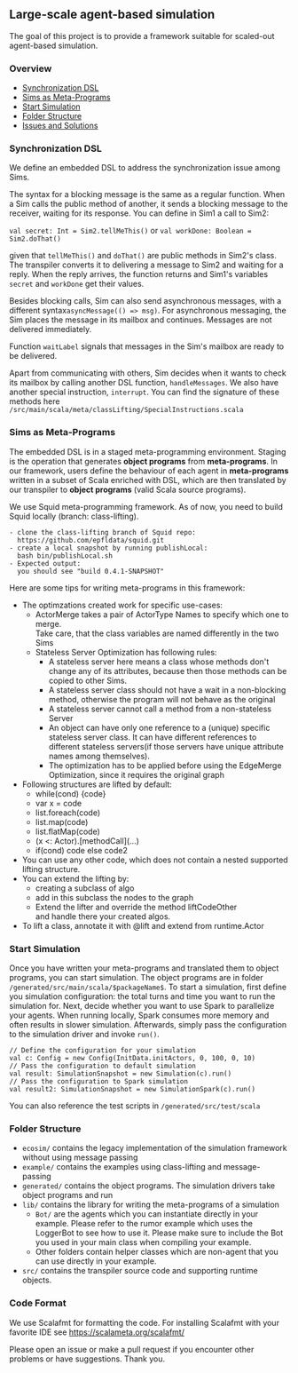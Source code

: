 ## Large-scale agent-based simulation 

The goal of this project is to provide a framework suitable for scaled-out agent-based simulation. 

### Overview 
- [Synchronization DSL](#DSL)
- [Sims as Meta-Programs](#Meta-programs)
- [Start Simulation](#Simulation)
- [Folder Structure](#Folder)
- [Issues and Solutions](docs/Issues.md)

### <a name="DSL"></a> Synchronization DSL

We define an embedded DSL to address the synchronization issue among Sims. 

The syntax for a blocking message is the same as a regular function. When a Sim calls the public method of another, it sends a blocking message to the receiver, waiting for its response. You can define in Sim1 a call to Sim2:  

```val secret: Int = Sim2.tellMeThis()``` or ```val workDone: Boolean = Sim2.doThat()``` 

given that `tellMeThis()` and `doThat()` are public methods in Sim2's class. The transpiler converts it to delivering a message to Sim2 and waiting for a reply. When the reply arrives, the function returns and Sim1's variables ```secret``` and ```workDone```  get their values. 

Besides blocking calls, Sim can also send asynchronous messages, with a different syntax```asyncMessage(() => msg)```. For asynchronous messaging, the Sim places the message in its mailbox and continues. Messages are not delivered immediately. 

Function ```waitLabel``` signals that messages in the Sim's mailbox are ready to be delivered. 

Apart from communicating with others, Sim decides when it wants to check its mailbox by calling another DSL function, ```handleMessages```. We also have another special instruction, `interrupt`.  You can find the signature of these methods here ```/src/main/scala/meta/classLifting/SpecialInstructions.scala```

### <a name="Meta-Programs"></a> Sims as Meta-Programs
The embedded DSL is in a staged meta-programming environment. Staging is the operation that generates **object programs** from **meta-programs**. In our framework, users define the behaviour of each agent in **meta-programs** written in a subset of Scala enriched with DSL, which are then translated by our transpiler to **object programs** (valid Scala source programs).
 
We use Squid meta-programming framework. As of now, you need to build Squid locally (branch: class-lifting). 

```
- clone the class-lifting branch of Squid repo: 
  https://github.com/epfldata/squid.git
- create a local snapshot by running publishLocal: 
  bash bin/publishLocal.sh
- Expected output: 
  you should see "build 0.4.1-SNAPSHOT"
```
   
   Here are some tips for writing meta-programs in this framework: 
* The optimzations created work for specific use-cases:
  * ActorMerge takes a pair of ActorType Names to specify which one to merge.  
  Take care, that the class variables are named differently in the two Sims
  * Stateless Server Optimization has following rules:
    * A stateless server here means a class whose methods don't change any of its attributes, because then those methods can be copied to other Sims.
    * A stateless server class should not have a wait in a non-blocking method, otherwise the program will not behave as the original
    * A stateless server cannot call a method from a non-stateless Server
    * An object can have only one reference to a (unique) specific stateless server class.
    It can have different references to different stateless servers(if those servers have unique attribute names among themselves).
    * The optimization has to be applied before using the EdgeMerge Optimization, since it requires the original graph
* Following structures are lifted by default: 
  * while(cond) {code}
  * var x = code
  * list.foreach(code)
  * list.map(code)
  * list.flatMap(code)
  * (x <: Actor).\[methodCall\](...)
  * if(cond) code else code2
* You can use any other code, which does not contain a nested supported lifting structure.   
* You can extend the lifting by:
  * creating a subclass of algo
  * add in this subclass the nodes to the graph
  * Extend the lifter and override the method liftCodeOther  
  and handle there your created algos.
* To lift a class, annotate it with @lift and extend from runtime.Actor


### <a name="Simulation"></a> Start Simulation 
 Once you have written your meta-programs and translated them to object programs, you can start simulation. The object programs are in folder `/generated/src/main/scala/$packageName$`. To start a simulation, first define you simulation configuration: the total turns and time you want to run the simulation for. Next, decide whether you want to use Spark to parallelize your agents. When running locally, Spark consumes more memory and often results in slower simulation. Afterwards, simply pass the configuration to the simulation driver and invoke `run()`. 
```
// Define the configuration for your simulation
val c: Config = new Config(InitData.initActors, 0, 100, 0, 10)
// Pass the configuration to default simulation 
val result: SimulationSnapshot = new Simulation(c).run()
// Pass the configuration to Spark simulation 
val result2: SimulationSnapshot = new SimulationSpark(c).run()
```
 
 You can also reference the test scripts in `/generated/src/test/scala`
 
### <a name="Folder"></a> Folder Structure 
- `ecosim/` contains the legacy implementation of the simulation framework without using message passing 
- `example/` contains the examples using class-lifting and message-passing 
- `generated/` contains the object programs. The simulation drivers take object programs and run 
- `lib/` contains the library for writing the meta-programs of a simulation 
    - `Bot/` are the agents which you can instantiate directly in your example. Please refer to the rumor example which uses the LoggerBot to see how to use it. Please make sure to include the Bot you used in your main class when compiling your example. 
    - Other folders contain helper classes which are non-agent that you can use directly in your example. 
- `src/` contains the transpiler source code and supporting runtime objects. 

 
### Code Format
We use Scalafmt for formatting the code.
For installing Scalafmt with your favorite IDE see https://scalameta.org/scalafmt/
 
Please open an issue or make a pull request if you encounter other problems or have suggestions. Thank you.  